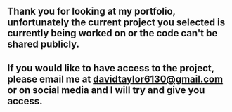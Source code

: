 ## Thank you for looking at my portfolio, unfortunately the current project you selected is currently being worked on or the code can't be shared publicly.
## If you would like to have access to the project, please email me at davidtaylor6130@gmail.com or on social media and I will try and give you access.
